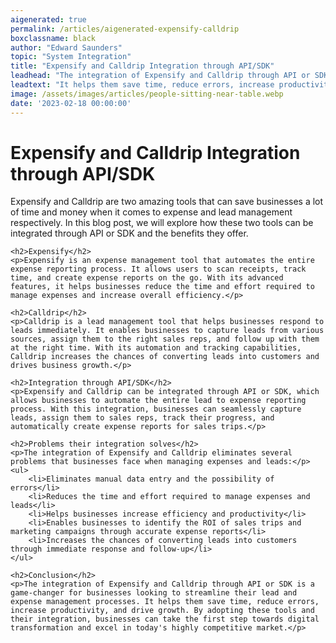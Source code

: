 ```yaml
---
aigenerated: true
permalink: /articles/aigenerated-expensify-calldrip
boxclassname: black
author: "Edward Saunders"
topic: "System Integration"
title: "Expensify and Calldrip Integration through API/SDK"
leadhead: "The integration of Expensify and Calldrip through API or SDK is a game-changer for businesses looking to streamline their lead and expense management processes"
leadtext: "It helps them save time, reduce errors, increase productivity, and drive growth. By adopting these tools and their integration, businesses can take the first step towards digital transformation and excel in today's highly competitive market."
image: /assets/images/articles/people-sitting-near-table.webp
date: '2023-02-18 00:00:00'
---
```

<div class="arttext">	<h1>Expensify and Calldrip Integration through API/SDK</h1>
	<p>Expensify and Calldrip are two amazing tools that can save businesses a lot of time and money when it comes to expense and lead management respectively. In this blog post, we will explore how these two tools can be integrated through API or SDK and the benefits they offer.</p>

	<h2>Expensify</h2>
	<p>Expensify is an expense management tool that automates the entire expense reporting process. It allows users to scan receipts, track time, and create expense reports on the go. With its advanced features, it helps businesses reduce the time and effort required to manage expenses and increase overall efficiency.</p>

	<h2>Calldrip</h2>
	<p>Calldrip is a lead management tool that helps businesses respond to leads immediately. It enables businesses to capture leads from various sources, assign them to the right sales reps, and follow up with them at the right time. With its automation and tracking capabilities, Calldrip increases the chances of converting leads into customers and drives business growth.</p>

	<h2>Integration through API/SDK</h2>
	<p>Expensify and Calldrip can be integrated through API or SDK, which allows businesses to automate the entire lead to expense reporting process. With this integration, businesses can seamlessly capture leads, assign them to sales reps, track their progress, and automatically create expense reports for sales trips.</p>

	<h2>Problems their integration solves</h2>
	<p>The integration of Expensify and Calldrip eliminates several problems that businesses face when managing expenses and leads:</p>
	<ul>
		<li>Eliminates manual data entry and the possibility of errors</li>
		<li>Reduces the time and effort required to manage expenses and leads</li>
		<li>Helps businesses increase efficiency and productivity</li>
		<li>Enables businesses to identify the ROI of sales trips and marketing campaigns through accurate expense reports</li>
		<li>Increases the chances of converting leads into customers through immediate response and follow-up</li>
	</ul>

	<h2>Conclusion</h2>
	<p>The integration of Expensify and Calldrip through API or SDK is a game-changer for businesses looking to streamline their lead and expense management processes. It helps them save time, reduce errors, increase productivity, and drive growth. By adopting these tools and their integration, businesses can take the first step towards digital transformation and excel in today's highly competitive market.</p>

</div>